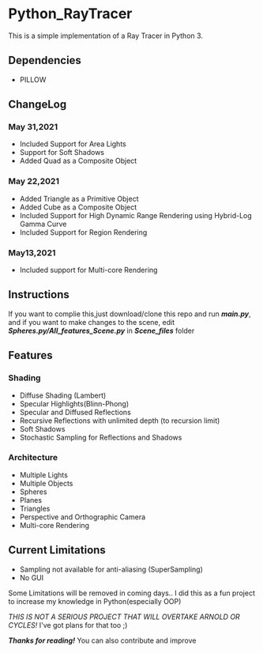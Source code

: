 # Python_RayTracer

This is a simple implementation of a Ray Tracer in Python 3.

## Dependencies
* PILLOW

## ChangeLog

### May 31,2021
* Included Support for Area Lights
* Support for Soft Shadows
* Added Quad as a Composite Object

### May 22,2021 
* Added Triangle as a Primitive Object
* Added Cube as a Composite Object
* Included Support for High Dynamic Range Rendering using Hybrid-Log Gamma Curve
* Included Support for Region Rendering

### May13,2021
* Included support for Multi-core Rendering


## Instructions
If you want to complie this,just download/clone this repo and run ___main.py___, and if you want to make changes to the scene, edit ___Spheres.py/All_features_Scene.py___ in ___Scene_files___ folder

## Features
### Shading
* Diffuse Shading (Lambert)
* Specular Highlights(Blinn-Phong)
* Specular and Diffused Reflections
* Recursive Reflections with unlimited depth (to recursion limit)
* Soft Shadows
* Stochastic Sampling for Reflections and Shadows

### Architecture
* Multiple Lights
* Multiple Objects
* Spheres
* Planes
* Triangles
* Perspective and Orthographic Camera
* Multi-core Rendering

## Current Limitations
* Sampling not available for anti-aliasing (SuperSampling)
* No GUI


Some Limitations will be removed in coming days..
I did this as a fun project to increase my knowledge in Python(especially OOP)

_THIS IS NOT A SERIOUS PROJECT THAT WILL OVERTAKE ARNOLD OR CYCLES!_
I've got plans for that too ;) 

___Thanks for reading!___
You can also contribute and improve
